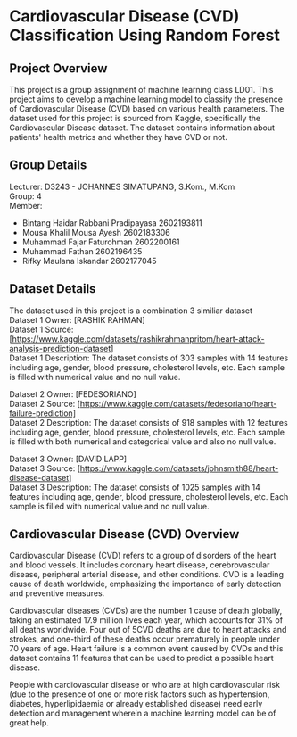 # Cardiovascular Disease (CVD) Classification Using Random Forest
## Project Overview
This project is a group assignment of machine learning class LD01. This project aims to develop a machine learning model to classify the presence of Cardiovascular Disease (CVD) based on various health parameters. The dataset used for this project is sourced from Kaggle, specifically the Cardiovascular Disease dataset. The dataset contains information about patients' health metrics and whether they have CVD or not.

## Group Details
Lecturer: D3243 - JOHANNES SIMATUPANG, S.Kom., M.Kom   
Group: 4   
Member:   
- Bintang Haidar Rabbani Pradipayasa 2602193811
- Mousa Khalil Mousa Ayesh 2602183306
- Muhammad Fajar Faturohman 2602200161
- Muhammad Fathan 2602196435
- Rifky Maulana Iskandar 2602177045

## Dataset Details
The dataset used in this project is a combination 3 similiar dataset   
Dataset 1 Owner: [RASHIK RAHMAN]   
Dataset 1 Source: [https://www.kaggle.com/datasets/rashikrahmanpritom/heart-attack-analysis-prediction-dataset]   
Dataset 1 Description: The dataset consists of 303 samples with 14 features including age, gender, blood pressure, cholesterol levels, etc. Each sample is filled with numerical value and no null value.   

Dataset 2 Owner: [FEDESORIANO]   
Dataset 2 Source: [https://www.kaggle.com/datasets/fedesoriano/heart-failure-prediction]   
Dataset 2 Description: The dataset consists of 918 samples with 12 features including age, gender, blood pressure, cholesterol levels, etc.  Each sample is filled with both numerical and categorical value and also no null value.   

Dataset 3 Owner: [DAVID LAPP]   
Dataset 3 Source: [https://www.kaggle.com/datasets/johnsmith88/heart-disease-dataset]   
Dataset 3 Description: The dataset consists of 1025 samples with 14 features including age, gender, blood pressure, cholesterol levels, etc.  Each sample is filled with numerical value and no null value.   

## Cardiovascular Disease (CVD) Overview   
Cardiovascular Disease (CVD) refers to a group of disorders of the heart and blood vessels. It includes coronary heart disease, cerebrovascular disease, peripheral arterial disease, and other conditions. CVD is a leading cause of death worldwide, emphasizing the importance of early detection and preventive measures.

Cardiovascular diseases (CVDs) are the number 1 cause of death globally, taking an estimated 17.9 million lives each year, which accounts for 31% of all deaths worldwide. Four out of 5CVD deaths are due to heart attacks and strokes, and one-third of these deaths occur prematurely in people under 70 years of age. Heart failure is a common event caused by CVDs and this dataset contains 11 features that can be used to predict a possible heart disease.   

People with cardiovascular disease or who are at high cardiovascular risk (due to the presence of one or more risk factors such as hypertension, diabetes, hyperlipidaemia or already established disease) need early detection and management wherein a machine learning model can be of great help.
